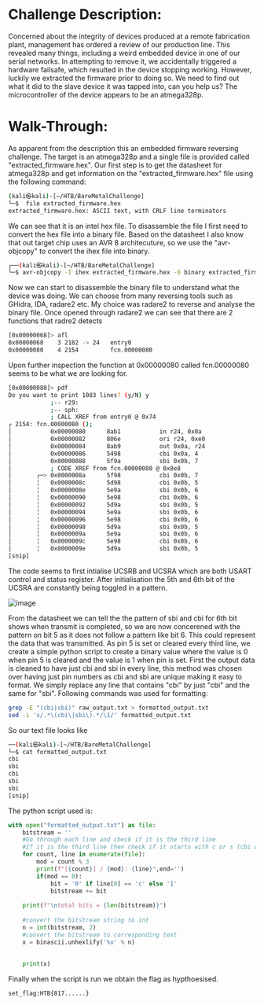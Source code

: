 # Challenge Description:
Concerned about the integrity of devices produced at a remote fabrication plant, management has ordered a review of our production line. This revealed many things, including a weird embedded device in one of our serial networks. In attempting to remove it, we accidentally triggered a hardware failsafe, which resulted in the device stopping working. However, luckily we extracted the firmware prior to doing so. We need to find out what it did to the slave device it was tapped into, can you help us? The microcontroller of the device appears to be an atmega328p.

# Walk-Through:
As apparent from the description this an embedded firmware reversing challenge. The target is an atmega328p and a single file is provided called "extracted_firmware.hex". Our first step is to get the datasheet for atmega328p and get information on the "extracted_firmware.hex" file using the following command:
```bash
(kali㉿kali)-[~/HTB/BareMetalChallenge]
└─$  file extracted_firmware.hex 
extracted_firmware.hex: ASCII text, with CRLF line terminators
```
We can see that it is an intel hex file. To disassemble the file I first need to convert the hex file into a binary file. Based on the datasheet I also know that out target chip uses an AVR 8 architecuture, so we use the "avr-objcopy" to convert the ihex file into binary.
```bash
┌──(kali㉿kali)-[~/HTB/BareMetalChallenge]
└─$ avr-objcopy -I ihex extracted_firmware.hex -O binary extracted_firmware.bin
```
Now we can start to disassemble the binary file to understand what the device was doing. We can choose from many reversing tools such as GHidra, IDA, radare2 etc. My choice was radare2 to reverse and analyse the binary file. 
Once opened through radare2 we can see that there are 2 functions that radre2 detects
```bash
[0x00000068]> afl
0x00000068    3 2182 -> 24   entry0
0x00000080    4 2154         fcn.00000080
```
Upon further inspection the function at 0x00000080 called fcn.00000080 seems to be what we are looking for.
```bash
[0x00000080]> pdf
Do you want to print 1083 lines? (y/N) y
            ;-- r29:
            ;-- sph:
            ; CALL XREF from entry0 @ 0x74
┌ 2154: fcn.00000080 ();
│           0x00000080      8ab1           in r24, 0x0a                ; IO UCSRB: USART Control and Status Register B.
│           0x00000082      806e           ori r24, 0xe0
│           0x00000084      8ab9           out 0x0a, r24               ; IO UCSRB: USART Control and Status Register B.
│           0x00000086      5498           cbi 0x0a, 4                 ; IO UCSRB: USART Control and Status Register B.
│           0x00000088      5f9a           sbi 0x0b, 7                 ; IO UCSRA: USART Control and Status Register A.
│           ; CODE XREF from fcn.00000080 @ 0x8e8
│       ┌─> 0x0000008a      5f98           cbi 0x0b, 7                 ; IO UCSRA: USART Control and Status Register A.
│       ╎   0x0000008c      5d98           cbi 0x0b, 5                 ; IO UCSRA: USART Control and Status Register A.
│       ╎   0x0000008e      5e9a           sbi 0x0b, 6                 ; IO UCSRA: USART Control and Status Register A.
│       ╎   0x00000090      5e98           cbi 0x0b, 6                 ; IO UCSRA: USART Control and Status Register A.
│       ╎   0x00000092      5d9a           sbi 0x0b, 5                 ; IO UCSRA: USART Control and Status Register A.
│       ╎   0x00000094      5e9a           sbi 0x0b, 6                 ; IO UCSRA: USART Control and Status Register A.
│       ╎   0x00000096      5e98           cbi 0x0b, 6                 ; IO UCSRA: USART Control and Status Register A.
│       ╎   0x00000098      5d9a           sbi 0x0b, 5                 ; IO UCSRA: USART Control and Status Register A.
│       ╎   0x0000009a      5e9a           sbi 0x0b, 6                 ; IO UCSRA: USART Control and Status Register A.
│       ╎   0x0000009c      5e98           cbi 0x0b, 6                 ; IO UCSRA: USART Control and Status Register A.
│       ╎   0x0000009e      5d9a           sbi 0x0b, 5                 ; IO UCSRA: USART Control and Status Register A.
[snip]
```
The code seems to first intialise UCSRB and UCSRA which are both USART control and status register. After initialisation the 5th and 6th bit of the UCSRA are constantly being toggled in a pattern.

![image](https://github.com/ZaighamKH/HTB-Writeups/assets/119772901/1551c4c9-caca-47a8-8161-c9c096c69e0b)

From the datasheet we can tell the the pattern of sbi and cbi for 6th bit shows when transmit is completed, so we are now concerened with the pattern on bit 5 as it does not follow a pattern like bit 6. This could represent the data that was transmitted. As pin 5 is set or cleared every third line, we create a simple python script to create a binary value where the value is 0 when pin 5 is cleared and the value is 1 when pin is set. First the output data is cleaned to have just cbi and sbi in every line, this method was chosen over having just pin numbers as cbi and sbi are unique making it easy to format. We simply replace any line that contains "cbi" by just "cbi" and the same for "sbi". Following commands was used for formatting:
```bash
grep -E "(cbi|sbi)" raw_output.txt > formatted_output.txt
sed -i 's/.*\(cbi\|sbi\).*/\1/' formatted_output.txt
```
So our text file looks like
```bash formatted_output.txt
──(kali㉿kali)-[~/HTB/BareMetalChallenge]
└─$ cat formatted_output.txt      
cbi
sbi
cbi
sbi
sbi
[snip]
```
The python script used is:
```python
with open("formatted_output.txt") as file:
    bitstream = ''
    #Go through each line and check if it is the third line
    #If it is the third line then check if it starts with c or s (cbi or sbi)
    for count, line in enumerate(file):
        mod = count % 3
        print(f"[{count}] / {mod}: {line}",end='')
        if(mod == 0):
            bit = '0' if line[0] == 'c' else '1'
            bitstream += bit
    
    print(f"\ntotal bits = {len(bitstream)}")
    
    #convert the bitstream string to int	
    n = int(bitstream, 2)
    #convert the bitstream to corresponding text
    x = binascii.unhexlify('%x' % n)
    
 
    print(x)
```

Finally when the script is run we obtain the flag as hypthoesised.
```bash
set_flag:HTB{817......}
```



